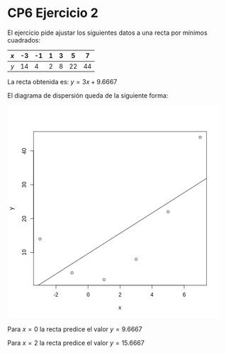 # CP6 Ejercicio 2

El ejercicio pide ajustar los siguientes datos a una recta por mínimos cuadrados:

| $x$   | -3  | -1 | 1   | 3   | 5   | 7
| :---: | --- | ---| --- | --- | --- | ---
| $y$   | 14  | 4  | 2   | 8   | 22  | 44


La recta obtenida es: $y = 3x + 9.6667$

El diagrama de dispersión queda de la siguiente forma:

![Diagrama de Dispersión](disp_diagram.png "Diagrama de dispersión")

Para $x = 0$ la recta predice el valor $y = 9.6667$

Para $x = 2$ la recta predice el valor $y = 15.6667$
